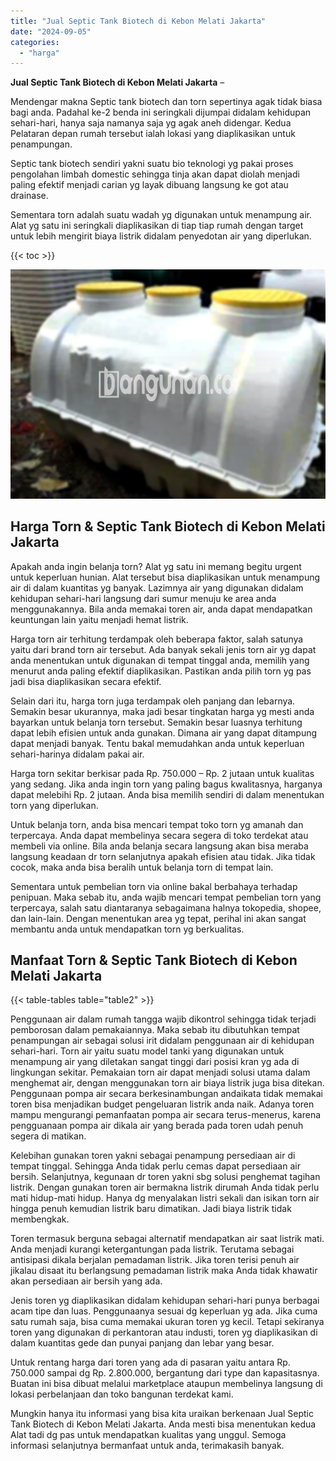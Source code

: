 ```yaml
---
title: "Jual Septic Tank Biotech di Kebon Melati Jakarta"
date: "2024-09-05"
categories: 
  - "harga"
---
```


**Jual Septic Tank Biotech di Kebon Melati Jakarta** –

Mendengar makna Septic tank biotech dan torn sepertinya agak tidak biasa bagi anda. Padahal ke-2 benda ini seringkali dijumpai didalam kehidupan sehari-hari, hanya saja namanya saja yg agak aneh didengar. Kedua Pelataran depan rumah tersebut ialah lokasi yang diaplikasikan untuk penampungan.

Septic tank biotech sendiri yakni suatu bio teknologi yg pakai proses pengolahan limbah domestic sehingga tinja akan dapat diolah menjadi paling efektif menjadi carian yg layak dibuang langsung ke got atau drainase.

Sementara torn adalah suatu wadah yg digunakan untuk menampung air. Alat yg satu ini seringkali diaplikasikan di tiap tiap rumah dengan target untuk lebih mengirit biaya listrik didalam penyedotan air yang diperlukan.

{{< toc >}}

![Jual Septic Tank Biotech di Kebon Melati Jakarta](/images/jual-bio-septictank-19.png)

## Harga Torn & Septic Tank Biotech di Kebon Melati Jakarta

Apakah anda ingin belanja torn? Alat yg satu ini memang begitu urgent untuk keperluan hunian. Alat tersebut bisa diaplikasikan untuk menampung air di dalam kuantitas yg banyak. Lazimnya air yang digunakan didalam kehidupan sehari-hari langsung dari sumur menuju ke area anda menggunakannya. Bila anda memakai toren air, anda dapat mendapatkan keuntungan lain yaitu menjadi hemat listrik.

Harga torn air terhitung terdampak oleh beberapa faktor, salah satunya yaitu dari brand torn air tersebut. Ada banyak sekali jenis torn air yg dapat anda menentukan untuk digunakan di tempat tinggal anda, memilih yang menurut anda paling efektif diaplikasikan. Pastikan anda pilih torn yg pas jadi bisa diaplikasikan secara efektif.

Selain dari itu, harga torn juga terdampak oleh panjang dan lebarnya. Semakin besar ukurannya, maka jadi besar tingkatan harga yg mesti anda bayarkan untuk belanja torn tersebut. Semakin besar luasnya terhitung dapat lebih efisien untuk anda gunakan. Dimana air yang dapat ditampung dapat menjadi banyak. Tentu bakal memudahkan anda untuk keperluan sehari-harinya didalam pakai air.

Harga torn sekitar berkisar pada Rp. 750.000 – Rp. 2 jutaan untuk kualitas yang sedang. Jika anda ingin torn yang paling bagus kwalitasnya, harganya dapat melebihi Rp. 2 jutaan. Anda bisa memilih sendiri di dalam menentukan torn yang diperlukan.

Untuk belanja torn, anda bisa mencari tempat toko torn yg amanah dan terpercaya. Anda dapat membelinya secara segera di toko terdekat atau membeli via online. Bila anda belanja secara langsung akan bisa meraba langsung keadaan dr torn selanjutnya apakah efisien atau tidak. Jika tidak cocok, maka anda bisa beralih untuk belanja torn di tempat lain.

Sementara untuk pembelian torn via online bakal berbahaya terhadap penipuan. Maka sebab itu, anda wajib mencari tempat pembelian torn yang terpercaya, salah satu diantaranya sebagaimana halnya tokopedia, shopee, dan lain-lain. Dengan menentukan area yg tepat, perihal ini akan sangat membantu anda untuk mendapatkan torn yg berkualitas.

## Manfaat Torn & Septic Tank Biotech di Kebon Melati Jakarta

{{< table-tables table="table2" >}}

Penggunaan air dalam rumah tangga wajib dikontrol sehingga tidak terjadi pemborosan dalam pemakaiannya. Maka sebab itu dibutuhkan tempat penampungan air sebagai solusi irit didalam penggunaan air di kehidupan sehari-hari. Torn air yaitu suatu model tanki yang digunakan untuk menampung air yang diletakan sangat tinggi dari posisi kran yg ada di lingkungan sekitar. Pemakaian torn air dapat menjadi solusi utama dalam menghemat air, dengan menggunakan torn air biaya listrik juga bisa ditekan. Penggunaan pompa air secara berkesinambungan andaikata tidak memakai toren bisa menjadikan budget pengeluaran listrik anda naik. Adanya toren mampu mengurangi pemanfaatan pompa air secara terus-menerus, karena pengguanaan pompa air dikala air yang berada pada toren udah penuh segera di matikan.

Kelebihan gunakan toren yakni sebagai penampung persediaan air di tempat tinggal. Sehingga Anda tidak perlu cemas dapat persediaan air bersih. Selanjutnya, kegunaan dr toren yakni sbg solusi penghemat tagihan listrik. Dengan gunakan toren air bermakna listrik dirumah Anda tidak perlu mati hidup-mati hidup. Hanya dg menyalakan listri sekali dan isikan torn air hingga penuh kemudian listrik baru dimatikan. Jadi biaya listrik tidak membengkak.

Toren termasuk berguna sebagai alternatif mendapatkan air saat listrik mati. Anda menjadi kurangi ketergantungan pada listrik. Terutama sebagai antisipasi dikala berjalan pemadaman listrik. Jika toren terisi penuh air jikalau disaat itu berlangsung pemadaman listrik maka Anda tidak khawatir akan persediaan air bersih yang ada.

Jenis toren yg diaplikasikan didalam kehidupan sehari-hari punya berbagai acam tipe dan luas. Penggunaanya sesuai dg keperluan yg ada. Jika cuma satu rumah saja, bisa cuma memakai ukuran toren yg kecil. Tetapi sekiranya toren yang digunakan di perkantoran atau industi, toren yg diaplikasikan di dalam kuantitas gede dan punyai panjang dan lebar yang besar.

Untuk rentang harga dari toren yang ada di pasaran yaitu antara Rp. 750.000 sampai dg Rp. 2.800.000, bergantung dari type dan kapasitasnya. Buatan ini bisa dibuat melalui marketplace ataupun membelinya langsung di lokasi perbelanjaan dan toko bangunan terdekat kami.

Mungkin hanya itu informasi yang bisa kita uraikan berkenaan Jual Septic Tank Biotech di Kebon Melati Jakarta. Anda mesti bisa menentukan kedua Alat tadi dg pas untuk mendapatkan kualitas yang unggul. Semoga informasi selanjutnya bermanfaat untuk anda, terimakasih banyak.
